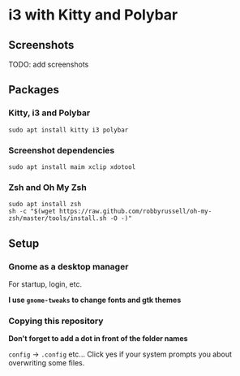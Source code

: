 # i3 with Kitty and Polybar

## Screenshots

TODO: add screenshots

## Packages

### Kitty, i3 and Polybar

    sudo apt install kitty i3 polybar

### Screenshot dependencies

    sudo apt install maim xclip xdotool

### Zsh and Oh My Zsh

    sudo apt install zsh
    sh -c "$(wget https://raw.github.com/robbyrussell/oh-my-zsh/master/tools/install.sh -O -)"

## Setup

### Gnome as a desktop manager

For startup, login, etc.

**I use ```gnome-tweaks``` to change fonts and gtk themes**

### Copying this repository

**Don't forget to add a dot in front of the folder names**

```config``` -> ```.config``` etc...
Click yes if your system prompts you about overwriting some files.
